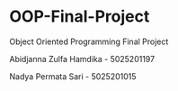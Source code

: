 # OOP-Final-Project
Object Oriented Programming Final Project

Abidjanna Zulfa Hamdika   - 5025201197

Nadya Permata Sari        - 5025201015 
